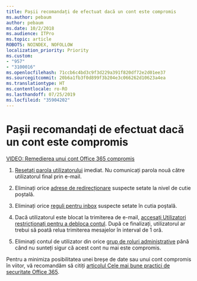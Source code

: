 ```yaml
---
title: Pașii recomandați de efectuat dacă un cont este compromis
ms.author: pebaum
author: pebaum
ms.date: 10/2/2018
ms.audience: ITPro
ms.topic: article
ROBOTS: NOINDEX, NOFOLLOW
localization_priority: Priority
ms.custom:
- "957"
- "3100016"
ms.openlocfilehash: 71ccb6c4bd3c9f3d229a391f820df72e2d01ee37
ms.sourcegitcommit: 20b6a1fb3f0d899f3b204e3c066262d10623a4ea
ms.translationtype: HT
ms.contentlocale: ro-RO
ms.lasthandoff: 07/25/2019
ms.locfileid: "35904202"
---
```

# <a name="recommended-steps-to-take-if-an-account-is-compromised"></a>Pașii recomandați de efectuat dacă un cont este compromis

[VIDEO: Remedierea unui cont Office 365 compromis](https://www.microsoft.com/videoplayer/embed/RE2jvOb?pid=ocpVideo0-innerdiv-oneplayer&amp;postJsllMsg=true&amp;maskLevel=20&amp;autoplay=true)
  
1. [Resetați parola utilizatorului](https://support.office.com/article/7a5d073b-7fae-4aa5-8f96-9ecd041aba9c) imediat. Nu comunicați parola nouă către utilizatorul final prin e-mail.

2. Eliminați orice [adrese de redirecționare](https://support.office.com/article/ab5eb117-0f22-4fa7-a662-3a6bdb0add74) suspecte setate la nivel de cutie poștală.

3. Eliminați orice [reguli pentru inbox](https://support.office.com/article/1433E3A0-7FB0-4999-B536-50E05CB67FED) suspecte setate în cutia poștală.

4. Dacă utilizatorul este blocat la trimiterea de e-mail, [accesați Utilizatori restricționați pentru a debloca contul](https://protection.office.com/?hash=/restrictedusers). După ce finalizați, utilizatorul ar trebui să poată relua trimiterea mesajelor în interval de 1 oră.

5. Eliminați contul de utilizator din orice [grup de roluri administrative](https://support.office.com/article/eac4d046-1afd-4f1a-85fc-8219c79e1504) până când nu sunteți sigur că acest cont nu mai este compromis.

Pentru a minimiza posibilitatea unei breșe de date sau unui cont compromis în viitor, vă recomandăm să citiți [articolul Cele mai bune practici de securitate Office 365](https://support.office.com/article/9295e396-e53d-49b9-ae9b-0b5828cdedc3).
  